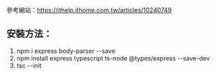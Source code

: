 參考網站：https://ithelp.ithome.com.tw/articles/10240749

## 安裝方法：
1. npm i express body-parser --save
2. npm install express typescript ts-node @types/express --save-dev
3. tsc --init